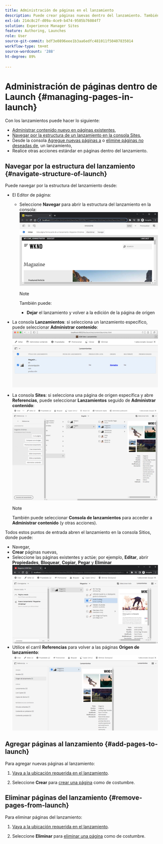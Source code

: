 ```yaml
---
title: Administración de páginas en el lanzamiento
description: Puede crear páginas nuevas dentro del lanzamiento. También puede eliminar páginas no deseadas.
exl-id: 214c8c2f-d09a-4ce9-b474-9505b76084f7
solution: Experience Manager Sites
feature: Authoring, Launches
role: User
source-git-commit: bdf3e0896eee1b3aa6edfc481011f50407835014
workflow-type: tm+mt
source-wordcount: '288'
ht-degree: 89%

---
```


# Administración de páginas dentro de Launch {#managing-pages-in-launch}

Con los lanzamientos puede hacer lo siguiente:

* [Administrar contenido nuevo en páginas existentes](/help/sites-cloud/authoring/launches/editing.md),
* [Navegar por la estructura de un lanzamiento en la consola Sites](#navigate-structure-of-launch),
* Desde la consola [Agregue nuevas páginas a](#add-pages-to-launch) o [elimine páginas no deseadas de](#remove-pages-from-launch), un lanzamiento,
* Realice otras acciones estándar en páginas dentro del lanzamiento.

## Navegar por la estructura del lanzamiento {#navigate-structure-of-launch}

Puede navegar por la estructura del lanzamiento desde:

* El Editor de página:

   * Seleccione **Navegar** para abrir la estructura del lanzamiento en la consola:
     ![Navegar desde el lanzamiento desde el editor de páginas](/help/sites-cloud/authoring/assets/launches-navigate-page-editor.png)

     >[!NOTE]
     >
     >También puede:
     >
     >* **Dejar** el lanzamiento y volver a la edición de la página de origen

* La consola **Lanzamientos**: si selecciona un lanzamiento específico, puede seleccionar **Administrar contenido**:
  ![Consola de lanzamiento: administrar contenido](/help/sites-cloud/authoring/assets/launches-navigate-launches-console.png)

* La consola **Sites**: si selecciona una página de origen específica y abre **Referencias**, puede seleccionar **Lanzamientos** seguido de **Administrar contenido**:
  ![Consola de lanzamiento: administrar contenido](/help/sites-cloud/authoring/assets/launches-navigate-sites-console.png)

  >[!NOTE]
  >
  >También puede seleccionar **Consola de lanzamientos** para acceder a **Administrar contenido** (y otras acciones).

Todos estos puntos de entrada abren el lanzamiento en la consola Sitios, donde puede:

* Navegar,
* **Crear** páginas nuevas,
* Seleccione las páginas existentes y actúe; por ejemplo, **Editar**, abrir **Propiedades**, **Bloquear**, **Copiar**, **Pegar** y **Eliminar**
  ![Navegar por el lanzamiento en la consola Sites desde Administrar contenido](/help/sites-cloud/authoring/assets/launches-navigate-manage-content.png)
* Utilice el carril **Referencias** para volver a las páginas **Origen de lanzamiento**:
  ![Consola de Sites: origen del lanzamiento](/help/sites-cloud/authoring/assets/launches-navigate-launch-source.png)

## Agregar páginas al lanzamiento {#add-pages-to-launch}

Para agregar nuevas páginas al lanzamiento:

1. [Vaya a la ubicación requerida en el lanzamiento](#navigate-structure-of-launch).

1. Seleccione **Crear** para [crear una página](/help/sites-cloud/authoring/sites-console/creating-pages.md#creating-a-new-page) como de costumbre.

## Eliminar páginas del lanzamiento {#remove-pages-from-launch}

Para eliminar páginas del lanzamiento:

1. [Vaya a la ubicación requerida en el lanzamiento](#navigate-structure-of-launch).

1. Seleccione **Eliminar** para [eliminar una página](/help/sites-cloud/authoring/sites-console/managing-pages.md#deleting-a-page) como de costumbre.
